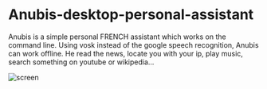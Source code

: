 # Anubis-desktop-personal-assistant
Anubis is a simple personal  FRENCH assistant which works on the command line. Using vosk instead of the google speech recognition, Anubis can work offline. He read the news, locate you with your ip, play music, search something on youtube or wikipedia...

![screen](https://user-images.githubusercontent.com/104983707/215320339-9fb0afd7-d479-4786-93c7-d2ef4544eeac.PNG)
